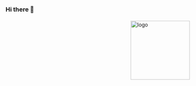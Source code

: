 ### Hi there 👋

<img src="https://github-readme-stats.vercel.app/api?username=rayhomie&show_icons=true" alt="logo" height="160" align="right" style="margin: 5px; margin-bottom: 20px;" /> 

<!--
**rayhomie/rayhomie** is a ✨ _special_ ✨ repository because its `README.md` (this file) appears on your GitHub profile.

Here are some ideas to get you started:

- 🔭 I’m currently working on ...
- 🌱 I’m currently learning ...
- 👯 I’m looking to collaborate on ...
- 🤔 I’m looking for help with ...
- 💬 Ask me about ...
- 📫 How to reach me: ...
- 😄 Pronouns: ...
- ⚡ Fun fact: ...
-->
